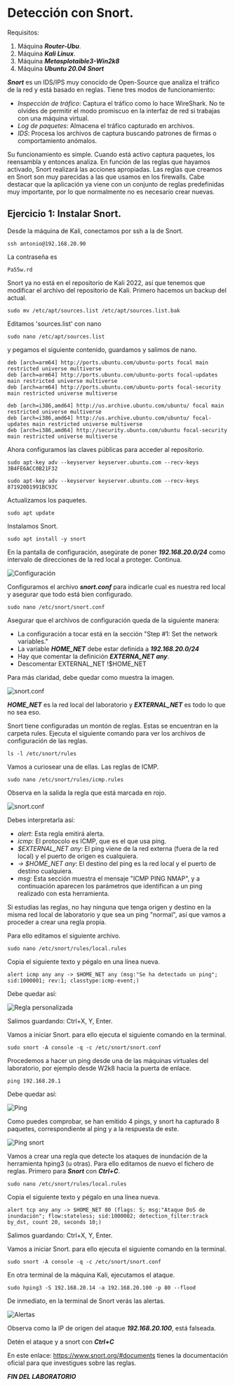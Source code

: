 # Detección con Snort.
      

Requisitos:
1. Máquina ***Router-Ubu***.
2. Máquina ***Kali Linux***.
3. Máquina ***Metasplotaible3-Win2k8***
4. Máquina ***Ubuntu 20.04 Snort***


***Snort*** es un IDS/IPS muy conocido de Open-Source que analiza el tráfico de la red y está basado en reglas. Tiene tres modos de funcionamiento:

* *Inspección de tráfico*: Captura el tráfico como lo hace WireShark. No te olvides de permitir el modo promiscuo en la interfaz de red si trabajas con una máquina virtual.
* *Log de paquetes*: Almacena el tráfico capturado en archivos.
* *IDS*: Procesa los archivos de captura buscando patrones de firmas o comportamiento anómalos.

Su funcionamiento es simple. Cuando está activo captura paquetes, los reensambla y entonces analiza. En función de las reglas que hayamos activado, Snort realizará las acciones apropiadas. Las reglas que creamos en Snort son muy parecidas a las que usamos en los firewalls. Cabe destacar que la aplicación ya viene con un conjunto de reglas predefinidas muy importante, por lo que normalmente no es necesario crear nuevas.


## Ejercicio 1: Instalar Snort.

Desde la máquina de Kali, conectamos por ssh a la de Snort.
```
ssh antonio@192.168.20.90
```

La contraseña es
```
Pa55w.rd
```

Snort ya no está en el repositorio de Kali 2022, así que tenemos que modificar el archivo del repositorio de Kali. Primero hacemos un backup del actual.
```
sudo mv /etc/apt/sources.list /etc/apt/sources.list.bak
```

Editamos 'sources.list' con nano
```
sudo nano /etc/apt/sources.list
```

y pegamos el siguiente contenido, guardamos y salimos de nano.
```
deb [arch=arm64] http://ports.ubuntu.com/ubuntu-ports focal main restricted universe multiverse
deb [arch=arm64] http://ports.ubuntu.com/ubuntu-ports focal-updates main restricted universe multiverse
deb [arch=arm64] http://ports.ubuntu.com/ubuntu-ports focal-security main restricted universe multiverse

deb [arch=i386,amd64] http://us.archive.ubuntu.com/ubuntu/ focal main restricted universe multiverse
deb [arch=i386,amd64] http://us.archive.ubuntu.com/ubuntu/ focal-updates main restricted universe multiverse
deb [arch=i386,amd64] http://security.ubuntu.com/ubuntu focal-security main restricted universe multiverse
```

Ahora configuramos las claves públicas para acceder al repositorio.
```
sudo apt-key adv --keyserver keyserver.ubuntu.com --recv-keys 3B4FE6ACC0B21F32
```

```
sudo apt-key adv --keyserver keyserver.ubuntu.com --recv-keys 871920D1991BC93C
```

Actualizamos los paquetes.
```
sudo apt update
```

Instalamos Snort.
```
sudo apt install -y snort
```


En la pantalla de configuración, asegúrate de poner ***192.168.20.0/24*** como intervalo de direcciones de la red local a proteger. Continua.
  
![Configuración](../img/lab-06-J/202306111130.png)

Configuramos el archivo ***snort.conf*** para indicarle cual es nuestra red local y asegurar que todo está bien configurado.
```
sudo nano /etc/snort/snort.conf
```

Asegurar que el archivos de configuración queda de la siguiente manera:

* La configuración a tocar está en la sección "Step #1: Set the network variables."
* La variable ***HOME_NET*** debe estar definida a ***192.168.20.0/24***
* Hay que comentar la definición ***EXTERNA_NET any***.
* Descomentar EXTERNAL_NET !$HOME_NET

Para más claridad, debe quedar como muestra la imagen.

![snort.conf](../img/lab-06-J/202306111937.png)

***HOME_NET*** es la red local del laboratorio y ***EXTERNAL_NET*** es todo lo que no sea eso.

Snort tiene configuradas un montón de reglas. Estas se encuentran en la carpeta rules. Ejecuta el siguiente comando para ver los archivos de configuración de las reglas.

```
ls -l /etc/snort/rules
```

Vamos a curiosear una de ellas. Las reglas de ICMP.

```
sudo nano /etc/snort/rules/icmp.rules
```

Observa en la salida la regla que está marcada en rojo.

![snort.conf](../img/lab-06-J/202306111944.png)

Debes interpretarla así:

* *alert*: Esta regla emitirá alerta.
* *icmp*: El protocolo es ICMP, que es el que usa ping.
* *$EXTERNAL_NET any*: El ping viene de la red externa (fuera de la red local) y el puerto de origen es cualquiera.
* *-> $HOME_NET any*: El destino del ping es la red local y el puerto de destino cualquiera.
* *msg*: Esta sección muestra el mensaje "ICMP PING NMAP", y a continuación aparecen los parámetros que identifican a un ping realizado con esta herramienta.

Si estudias las reglas, no hay ninguna que tenga origen y destino en la misma red local de laboratorio y que sea un ping "normal", así que vamos a proceder a crear una regla propia.

Para ello editamos el siguiente archivo.

```
sudo nano /etc/snort/rules/local.rules
```

Copia el siguiente texto y pégalo en una línea nueva.

```
alert icmp any any -> $HOME_NET any (msg:"Se ha detectado un ping"; sid:1000001; rev:1; classtype:icmp-event;)
```

Debe quedar así:

![Regla personalizada](../img/lab-06-J/202306111951.png)

Salimos guardando: Ctrl+X, Y, Enter.


Vamos a iniciar Snort. para ello ejecuta el siguiente comando en la terminal.
```
sudo snort -A console -q -c /etc/snort/snort.conf
```

Procedemos a hacer un ping desde una de las máquinas virtuales del laboratorio, por ejemplo desde W2k8 hacia la puerta de enlace.
```
ping 192.168.20.1
```

Debe quedar así:

![Ping](../img/lab-06-J/202306111957.png)

Como puedes comprobar, se han emitido 4 pings, y snort ha capturado 8 paquetes, correspondiente al ping y a la respuesta de este.

![Ping snort](../img/lab-06-J/202306111958.png)

Vamos a crear una regla que detecte los ataques de inundación de la herramienta hping3 (u otras). Para ello editamos de nuevo el fichero de reglas. Primero para ***Snort*** con ***Ctrl+C***.

```
sudo nano /etc/snort/rules/local.rules
```

Copia el siguiente texto y pégalo en una línea nueva.

```
alert tcp any any -> $HOME_NET 80 (flags: S; msg:"Ataque DoS de inundación"; flow:stateless; sid:1000002; detection_filter:track by_dst, count 20, seconds 10;)
```

Salimos guardando: Ctrl+X, Y, Enter.


Vamos a iniciar Snort. para ello ejecuta el siguiente comando en la terminal.
```
sudo snort -A console -q -c /etc/snort/snort.conf
```

En otra terminal de la máquina Kali, ejecutamos el ataque.
```
sudo hping3 -S 192.168.20.14 -a 192.168.20.100 -p 80 --flood
```

De inmediato, en la terminal de Snort verás las alertas.

![Alertas](../img/lab-06-J/202306112026.png)

Observa como la IP de origen del ataque ***192.168.20.100***, está falseada.

Detén el ataque y a snort con ***Ctrl+C***


En este enlace: https://www.snort.org/#documents tienes la documentación oficial para que investigues sobre las reglas.

***FIN DEL LABORATORIO***